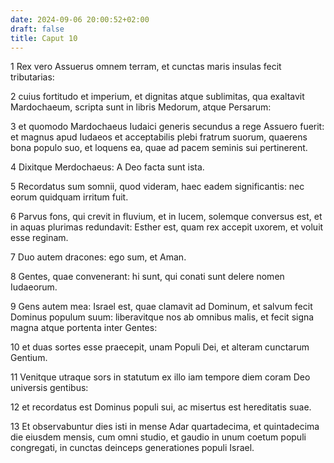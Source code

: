 ```yaml
---
date: 2024-09-06 20:00:52+02:00
draft: false
title: Caput 10
---
```





1 Rex vero Assuerus omnem terram, et cunctas maris insulas fecit tributarias:

2 cuius fortitudo et imperium, et dignitas atque sublimitas, qua exaltavit Mardochaeum, scripta sunt in libris Medorum, atque Persarum:

3 et quomodo Mardochaeus Iudaici generis secundus a rege Assuero fuerit: et magnus apud Iudaeos et acceptabilis plebi fratrum suorum, quaerens bona populo suo, et loquens ea, quae ad pacem seminis sui pertinerent.

4 Dixitque Merdochaeus: A Deo facta sunt ista.

5 Recordatus sum somnii, quod videram, haec eadem significantis: nec eorum quidquam irritum fuit.

6 Parvus fons, qui crevit in fluvium, et in lucem, solemque conversus est, et in aquas plurimas redundavit: Esther est, quam rex accepit uxorem, et voluit esse reginam.

7 Duo autem dracones: ego sum, et Aman.

8 Gentes, quae convenerant: hi sunt, qui conati sunt delere nomen Iudaeorum.

9 Gens autem mea: Israel est, quae clamavit ad Dominum, et salvum fecit Dominus populum suum: liberavitque nos ab omnibus malis, et fecit signa magna atque portenta inter Gentes:

10 et duas sortes esse praecepit, unam Populi Dei, et alteram cunctarum Gentium.

11 Venitque utraque sors in statutum ex illo iam tempore diem coram Deo universis gentibus:

12 et recordatus est Dominus populi sui, ac misertus est hereditatis suae.

13 Et observabuntur dies isti in mense Adar quartadecima, et quintadecima die eiusdem mensis, cum omni studio, et gaudio in unum coetum populi congregati, in cunctas deinceps generationes populi Israel.

